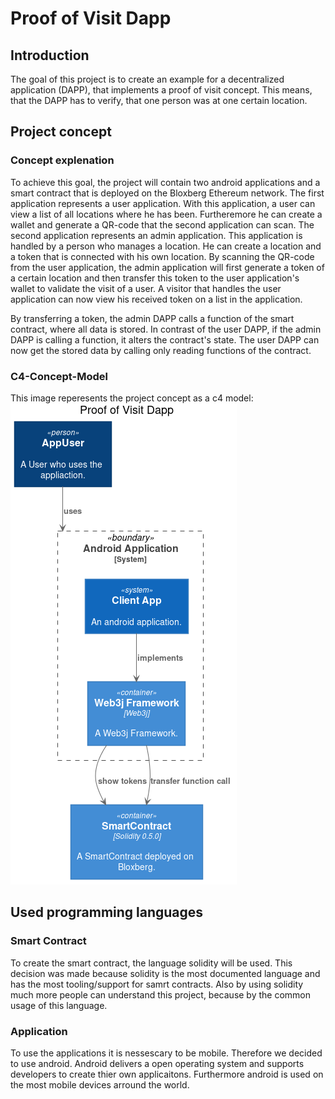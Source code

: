 # Proof of Visit Dapp

## Introduction

The goal of this project is to create an example for a decentralized application (DAPP), that implements a proof of visit concept. This means, that the DAPP has to verify, that one person was at one certain location.


## Project concept

### Concept explenation

To achieve this goal, the project will contain two android applications and a smart contract that is deployed on the Bloxberg Ethereum network. The first application represents a user application. With this application, a user can view a list of all locations where he has been. Furtheremore he can create a wallet and generate a QR-code that the second application can scan. The second application represents an admin application. This application is handled by a person who manages a location. He can create a location and a token that is connected with his own location. By scanning the QR-code from the user application, the admin application will first generate a token of a certain location and then transfer this token to the user application's wallet to validate the visit of a user. A visitor that handles the user application can now view his received token on a list in the application.

By transferring a token, the admin DAPP calls a function of the smart contract, where all data is stored. In contrast of the user DAPP, if the admin DAPP is calling a function, it alters the contract's state. The user DAPP can now get the stored data by calling only reading functions of the contract.


### C4-Concept-Model

This image reperesents the project concept as a c4 model:
![alt text](https://raw.githubusercontent.com/internet-sicherheit/proof-of-visit-dapp/master/documentation/c4model/client_based/c4mode_client_based/Proof%20of%20Visit%20Dapp.png)


## Used programming languages

### Smart Contract
To create the smart contract, the language solidity will be used. This decision was made because solidity is the most documented language and has the most tooling/support for samrt contracts. Also by using solidity much more people can understand this project, because by the common usage of this language.

### Application
To use the applications it is nessescary to be mobile. Therefore we decided to use android. Android delivers a open operating system and supports developers to create thier own applicaitons. Furthermore android is used on the most mobile devices arround the world.
